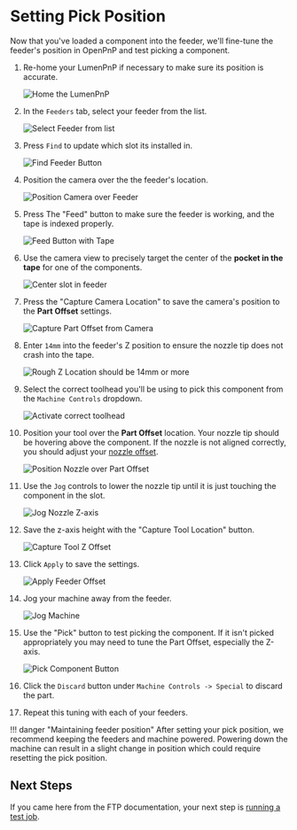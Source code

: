 # Setting Pick Position

Now that you've loaded a component into the feeder, we'll fine-tune the feeder's position in OpenPnP and test picking a component.

1. Re-home your LumenPnP if necessary to make sure its position is accurate.

    ![Home the LumenPnP](../5-openpnp-setup/img/home-machine.webp)

2. In the `Feeders` tab, select your feeder from the list.

    ![Select Feeder from list](img/select-feeder-from-list.webp)

3. Press `Find` to update which slot its installed in.

    ![Find Feeder Button](img/find-feeder.webp)

4. Position the camera over the the feeder's location.

    ![Position Camera over Feeder](img/position-camera-over-feeder.webp)

5. Press The "Feed" button to make sure the feeder is working, and the tape is indexed properly.

    ![Feed Button with Tape](img/feed-button-2.webp)

6. Use the camera view to precisely target the center of the **pocket in the tape** for one of the components.

    ![Center slot in feeder](img/center-component-in-feeder.webp)

7. Press the "Capture Camera Location" to save the camera's position to the **Part Offset** settings.

    ![Capture Part Offset from Camera](img/capture-camera-offset.webp)

8. Enter `14mm` into the feeder's Z position to ensure the nozzle tip does not crash into the tape.

    ![Rough Z Location should be 14mm or more](img/rough-z-location.webp)

9.  Select the correct toolhead you'll be using to pick this component from the `Machine Controls` dropdown.

    ![Activate correct toolhead](img/activate-toolhead.webp)

10. Position your tool over the **Part Offset** location. Your nozzle tip should be hovering above the component. If the nozzle is not aligned correctly, you should adjust your [nozzle offset](../../openpnp/calibration/6-nozzle-offset/index.md).

    ![Position Nozzle over Part Offset](img/position-nozzle-over-offset.webp)

11. Use the `Jog` controls to lower the nozzle tip until it is just touching the component in the slot.

    ![Jog Nozzle Z-axis](img/jog-nozzle-z.webp)

12. Save the z-axis height with the "Capture Tool Location" button.

    ![Capture Tool Z Offset](img/capture-tool-z.webp)

13. Click `Apply` to save the settings.

    ![Apply Feeder Offset](img/apply-feeder-offset.webp)

14. Jog your machine away from the feeder.

    ![Jog Machine](img/jog-machine-away.webp)

15. Use the "Pick" button to test picking the component. If it isn't picked appropriately you may need to tune the Part Offset, especially the Z-axis.

    ![Pick Component Button](img/pick-component.webp)

16. Click the `Discard` button under `Machine Controls -> Special` to discard the part.

17. Repeat this tuning with each of your feeders.

!!! danger "Maintaining feeder position"
    After setting your pick position, we recommend keeping the feeders and machine powered. Powering down the machine can result in a slight change in position which could require resetting the pick position.

## Next Steps

If you came here from the FTP documentation, your next step is [running a test job](/openpnp/ftp/3-test-run/).
